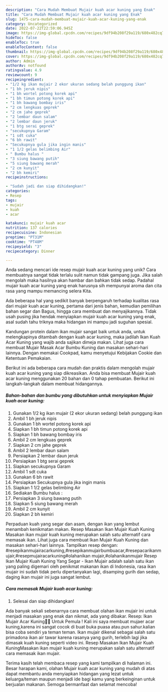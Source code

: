 ```yaml
---
description: "Cara Mudah Membuat Mujair kuah acar kuning yang Enak"
title: "Cara Mudah Membuat Mujair kuah acar kuning yang Enak"
slug: 1475-cara-mudah-membuat-mujair-kuah-acar-kuning-yang-enak
category: Uncategorized
date: 2022-07-22T22:59:06.945Z
image: https://img-global.cpcdn.com/recipes/9df94b208f29a119/680x482cq70/mujair-kuah-acar-kuning-foto-resep-utama.jpg
hideToc: false
enableToc: true
enableTocContent: false
thumbnail: https://img-global.cpcdn.com/recipes/9df94b208f29a119/680x482cq70/mujair-kuah-acar-kuning-foto-resep-utama.jpg
cover: https://img-global.cpcdn.com/recipes/9df94b208f29a119/680x482cq70/mujair-kuah-acar-kuning-foto-resep-utama.jpg
author: Admin
authorAv: notfound
ratingvalue: 4.9
reviewcount: 9
recipeingredient:
- "1/2 kg ikan mujair 2 ekor ukuran sedang belah punggung ikan"
- "1 bh jeruk nipis"
- "1 bh wortel potong korek api"
- "1 bh timun potong korek api"
- "1 bh bawang bombay iris"
- "2 cm lengkuas geprek"
- "2 cm jahe geprek"
- "2 lembar daun salam"
- "2 lembar daun jeruk"
- "1 btg serai geprek"
- "secukupnya Garam"
- "1 sdt cuka"
- "6 bh rawit"
- "Secukupnya gula jika ingin manis"
- "1 1/2 gelas belimbing Air"
- " Bumbu halus "
- "3 siung bawang putih"
- "5 siung bawang merah"
- "2 cm kunyit"
- "2 bh kemiri"
recipeinstructions:

- "Sudah jadi dan siap dihidangkan!"
categories:
- Resep
tags:
- mujair
- kuah
- acar

katakunci: mujair kuah acar 
nutrition: 137 calories
recipecuisine: Indonesian
preptime: "PT31M"
cooktime: "PT48M"
recipeyield: "3"
recipecategory: Dinner

---
```





Anda sedang mencari ide resep mujair kuah acar kuning yang unik? Cara membuatnya sangat tidak terlalu sulit namun tidak gampang juga. Jika salah mengolah maka hasilnya akan hambar dan bahkan tidak sedap. Padahal mujair kuah acar kuning yang enak harusnya sih mempunyai aroma dan cita rasa yang mampu memancing selera Kita.





Ada beberapa hal yang sedikit banyak berpengaruh terhadap kualitas rasa dari mujair kuah acar kuning, pertama dari jenis bahan, kemudian pemilihan bahan segar dan Bagus, hingga cara membuat dan menyajikannya. Tidak usah pusing jika hendak menyiapkan mujair kuah acar kuning yang enak,      asal sudah tahu triknya maka hidangan ini mampu jadi suguhan spesial.














Kandungan protein dalam ikan mujair sangat baik untuk anda, untuk melengkapinya ditambah dengan kuah acar kuning, maka jadilah Ikan Kuah Acar Kuning yang wajib anda sajikan dimeja makan. Lihat juga cara membuat Mujair Masak Acar Bumbu Kuning dan masakan sehari-hari lainnya. Dengan memakai Cookpad, kamu menyetujui Kebijakan Cookie dan Ketentuan Pemakaian.






Berikut ini ada beberapa cara mudah dan praktis dalam mengolah mujair kuah acar kuning yang siap dikreasikan. Anda bisa membuat Mujair kuah acar kuning menggunakan 20 bahan dan 0 tahap pembuatan. Berikut ini langkah-langkah dalam membuat hidangannya.

<!--inarticleads1-->

##### Bahan-bahan dan bumbu yang dibutuhkan untuk menyiapkan Mujair kuah acar kuning:

1. Gunakan 1/2 kg ikan mujair (2 ekor ukuran sedang) belah punggung ikan
1. Ambil 1 bh jeruk nipis
1. Gunakan 1 bh wortel potong korek api
1. Siapkan 1 bh timun potong korek api
1. Siapkan 1 bh bawang bombay iris
1. Ambil 2 cm lengkuas geprek
1. Siapkan 2 cm jahe geprek
1. Ambil 2 lembar daun salam
1. Persiapkan 2 lembar daun jeruk
1. Persiapkan 1 btg serai geprek
1. Siapkan secukupnya Garam
1. Ambil 1 sdt cuka
1. Gunakan 6 bh rawit
1. Persiapkan Secukupnya gula jika ingin manis
1. Siapkan 1 1/2 gelas belimbing Air
1. Sediakan  Bumbu halus :
1. Persiapkan 3 siung bawang putih
1. Siapkan 5 siung bawang merah
1. Ambil 2 cm kunyit
1. Siapkan 2 bh kemiri


Perpaduan kuah yang segar dan asam, dengan ikan yang lembut menambah kenikmatan makan. Resep Masakan Ikan Mujair Kuah Kuning Masakan ikan mujair kuah kuning merupakan salah satu alternatif cara memasak ikan. Lihat juga cara membuat Ikan Mujair Kuah Kuning dan masakan sehari-hari lainnya. Tampilkan resep dengan: #resepikanmujairacarkuning,#resepikanmujairbumbuacar,#resepacarikanmujair,#resepmujairacarkuning#olahanikan mujair,#olahanikanmujair Resep Ikan Mujair Kuah Kuning Yang Segar - Ikan Mujair adalah salah satu ikan yang paling digemari oleh penikmat makanan ikan di Indonesia, rasa ikan mujair ini sudah tidak perlu dipertanyakan lagi, disamping gurih dan sedap, daging ikan mujair ini juga sangat lembut. 

<!--inarticleads2-->

##### Cara memasak Mujair kuah acar kuning:


1. Selesai dan siap dihidangkan!

Ada banyak sekali sebenarnya cara membuat olahan ikan mujair ini untuk menjadi masakan yang enak dan nikmat, ada yang dibakar. Resep: Ikan Mujair Acar Kuning👩‍🍳 Untuk Pemula ! Kali ini saya membuat mujaer acar kuning,karena ini sangat cocok di buat buka puasa atau.pun sahur.kalian bisa coba sendiri ya teman teman. Ikan mujair dikenal sebagai salah satu primadona ikan air tawar karena rasanya yang gurih, terlebih lagi jika dimasak kuah kuning seperti video ini. Resep Masakan Ikan Mujair Kuah KuningMasakan ikan mujair kuah kuning merupakan salah satu alternatif cara memasak ikan mujair. 

Terima kasih telah membaca resep yang kami tampilkan di halaman ini. Besar harapan kami, olahan Mujair kuah acar kuning yang mudah di atas dapat membantu anda menyiapkan hidangan yang lezat untuk keluarga/teman maupun menjadi ide bagi kamu yang berkeinginan untuk berjualan makanan. Semoga bermanfaat dan selamat mencoba!
